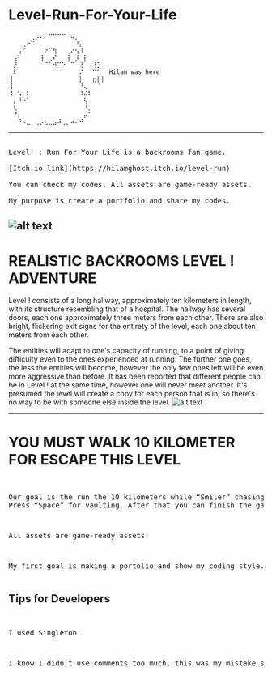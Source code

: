 # Level-Run-For-Your-Life

```
⠀⠀⠀⠀⠀⢀⡠⠔⠂⠉⠉⠉⠉⠐⠦⡀⠀⠀⠀⠀⠀⠀
⠀⠀⠀⢀⠔⠉⠀⠀⠀⠀⠀⠀⠀⠀⠀⠘⡄⠀⠀⠀⠀⠀
⠀⠀⢠⠋⠀⠀⠀⠀⠖⠉⢳⠀⠀⢀⠔⢢⠸⠀⠀⠀⠀⠀
⠀⢠⠃⠀⠀⠀⠀⢸⠀⢀⠎⠀⠀⢸⠀⡸⠀⡇⠀⠀⠀⠀
⠀⡜⠀⠀⠀⠀⠀⠀⠉⠁⠾⠭⠕⠀⠉⠀⢸⠀⢠⢼⣱⠀
⠀⠇⠀⠀⠀⠀⠀⠀⠀⠀⠀⠀⠀⠀⠀⠀⡌⠀⠈⠉⠁⠀ Hilam was here
⢸⠀⠀⠀⠀⠀⠀⠀⠀⠀⠀⠀⠀⠀⠀⠀⡇⠀⠀⣖⡏⡇  
⢸⠀⠀⠀⠀⠀⠀⠀⠀⠀⠀⠀⠀⠀⠀⠀⠘⢄⠀⠀⠈⠀
⢸⠀⢣⠀⡇⠀⠀⠀⠀⠀⠀⠀⠀⠀⠀⠀⠸⡬⠇⠀⠀⠀
⠀⡄⠘⠒⠁⠀⠀⠀⠀⠀⠀⠀⠀⠀⠀⠀⠀⢣⠀⠀⠀⠀
⠀⢇⠀⠀⠀⠀⠀⠀⠀⠀⠀⠀⠀⠀⠀⠀⠀⠘⡀⠀⠀⠀
⠀⠘⡄⠀⠀⠀⠀⠀⠀⠀⠀⠀⠀⠀⠀⠀⠀⡤⠁⠀⠀⠀
⠀⠀⠘⠦⣀⠀⢀⡠⣆⣀⣠⠼⢀⡀⠴⠄⠚⠀⠀⠀⠀⠀
```
--------------------------------------------------------------------------------------------------------------------------------------
<pre>

Level! : Run For Your Life is a backrooms fan game.

[Itch.io link](https://hilamghost.itch.io/level-run)

You can check my codes. All assets are game-ready assets.

My purpose is create a portfolio and share my codes.
</pre>

![alt text](https://img.itch.zone/aW1nLzkyNzUwMzYucG5n/original/zrx%2BQP.png)
--------------------------------------------------------------------------------------------------------------------------------------
<h1>REALISTIC BACKROOMS LEVEL ! ADVENTURE</h1>

Level ! consists of a long hallway, approximately ten kilometers in length, with its structure resembling that of a hospital. The hallway has several doors, each one approximately three meters from each other. There are also bright, flickering exit signs for the entirety of the level, each one about ten meters from each other.
 
 The entities will adapt to one's capacity of running, to a point of giving difficulty even to the ones experienced at running. The further one goes, the less the entities will become, however the only few ones left will be even more aggressive than before. It has been reported that different people can be in Level ! at the same time, however one will never meet another. It's presumed the level will create a copy for each person that is in, so there's no way to be with someone else inside the level.
 ![alt text](https://img.itch.zone/aW1nLzkyNzUwNDMucG5n/original/erlhuv.png)

 --------------------------------------------------------------------------------------------------------------------------------------
<h1>YOU MUST WALK 10 KILOMETER FOR ESCAPE THIS LEVEL</h1>
<pre>

Our goal is the run the 10 kilometers while “Smiler” chasing us. Press “Space” for vaulting. After that you can finish the game.

All assets are game-ready assets.

My first goal is making a portolio and show my coding style.
</pre>


<h2> Tips for Developers </h2>
<pre>

I used Singleton.

I know I didn't use comments too much, this was my mistake sorry.
</pre>
